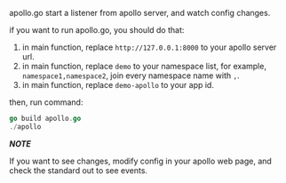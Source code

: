 apollo.go start a listener from apollo server, and watch config changes.

if you want to run apollo.go, you should do that:
1. in main function, replace `http://127.0.0.1:8000` to your apollo server url.
2. in main function, replace `demo` to your namespace list, for example, `namespace1,namespace2`, join every namespace name with `,`.
3. in main function, replace `demo-apollo` to your app id.

then, run command:

```go
go build apollo.go
./apollo
```

***NOTE***

If you want to see changes, modify config in your apollo web page, and check the standard out to see events.
